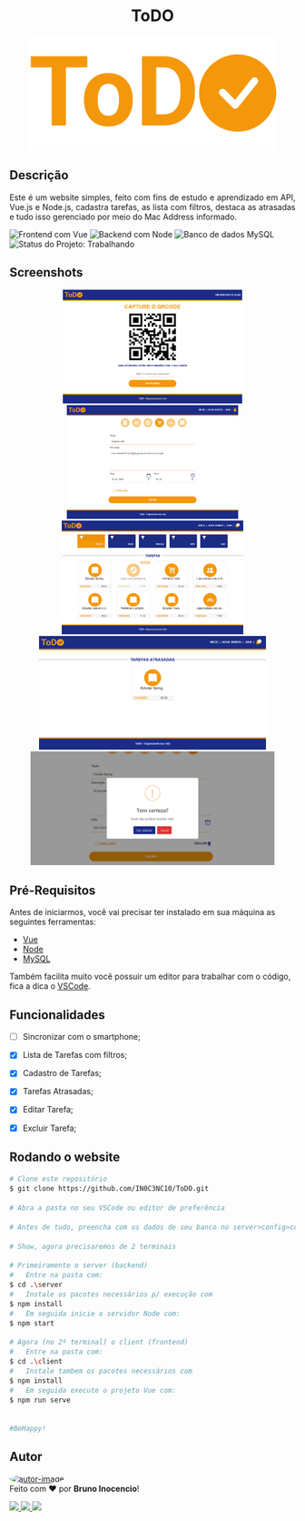 <h1 align="center" id="title">ToDO</h1>
<!-- Logo -->
<p align="center">
  <img height="200" alt="ToDO - Logo" title="ToDO - Organizando a sua vida!" src="./client/src/assets/logo-bigger.png" />
</p>


<!-- Título&Descrição -->
<h2 align="left" id="descricao">Descrição</h2>
<p align="justify">
  Este é um website simples, feito com fins de estudo e aprendizado em API, Vue.js e Node.js, cadastra tarefas, as lista com filtros, destaca as atrasadas e tudo isso gerenciado por meio do Mac Address informado.
</p>


<!-- Shields -->
<p>
	<img src="https://img.shields.io/badge/Frontend-Vue-4FC08D?style=for-the-badge&logo=Vue.js" title="Frontend com Vue" alt="Frontend com Vue"></img>
  <img src="https://img.shields.io/badge/Backend-Node-6DB33F?style=for-the-badge&logo=Node.js&logoColor=6DB33F" title="Backend com Node" alt="Backend com Node"></img>
    <img src="https://img.shields.io/badge/Database-MySQL-FE9A06?style=for-the-badge&logo=MySQL&logoColor=FE9A06" title="Banco de dados MySQL" alt="Banco de dados MySQL"></img>
    <!--<img src="https://img.shields.io/badge/Status-Done-blue?style=for-the-badge" title="Status do Projeto:Concluído" alt="Status do Projeto:Concluído"></img>-->
    <img src="https://img.shields.io/badge/Status-Working-F08705?style=for-the-badge" title="Status do Projeto: Trabalhando" alt="Status do Projeto: Trabalhando"></img> 
</p>


<!-- Screenshots -->
<h2 align="left" id="screenshots">Screenshots</h2>
<p align="center">
  <img height="200" alt="Tela de Sincronizar" title="Sincronizar" src="./client/src/assets/screenshots/screen1.png" />
  <img height="200" alt="Tela de Cadastro de Tarefa" title="Cadastro de Tarefa" src="./client/src/assets/screenshots/screen2.png" />
  <img height="200" alt="Tela de Todas as Tarefas" title="Todas as Tarefas" src="./client/src/assets/screenshots/screen3.png" />
  <img height="200" alt="Tela de Tarefas Atrasadas" title="Tarefas Atrasadas" src="./client/src/assets/screenshots/screen4.png" />
  <img height="200" alt="Tela de Edição/Exclusão de Tarefas" title="Edição/Exclusão de Tarefas" src="./client/src/assets/screenshots/screen5.png" />
</p>


<!-- Pré-Requisitos -->
<h2 align="left" id="pre">Pré-Requisitos</h2>

Antes de iniciarmos, você vai precisar ter instalado em sua máquina as seguintes ferramentas:

- [Vue](https://vuejs.org/)
- [Node](https://nodejs.org/en/)
- [MySQL](https://www.mysql.com/)

Também facilita muito você possuir um editor para trabalhar com o código, fica a dica o [VSCode](https://code.visualstudio.com/).


<!-- Features -->
<h2 align="left" id="features">Funcionalidades</h2>

- [ ] Sincronizar com o smartphone;
- [x] Lista de Tarefas com filtros;
- [x] Cadastro de Tarefas;
- [x] Tarefas Atrasadas;
- [x] Editar Tarefa;
- [x] Excluir Tarefa;


<!-- Executando o app -->
<h2 align="left" id="run">Rodando o website</h2>

```bash
# Clone este repositório
$ git clone https://github.com/IN0C3NC10/ToDO.git

# Abra a pasta no seu VSCode ou editor de preferência

# Antes de tudo, preencha com os dados de seu banco no server>config>config.json (production)

# Show, agora precisaremos de 2 terminais

# Primeiramente o server (backend)
#   Entre na pasta com:
$ cd .\server
#   Instale os pacotes necessários p/ execução com
$ npm install
#   Em seguida inicie o servidor Node com:
$ npm start

# Agora (no 2º terminal) o client (frontend)
#   Entre na pasta com:
$ cd .\client
#   Instale tambem os pacotes necessários com
$ npm install
#   Em seguida execute o projeto Vue com:
$ npm run serve


#BeHappy!
```
<!-- Autor -->
<h2 align="left" id="autor">Autor</h2>
<p>
	<a href="https://github.com/IN0C3NC10">
		<img style="border-radius: 50%;" src="https://avatars.githubusercontent.com/u/73368174?v=4" width="100px;" alt="autor-image" title="IN0C3NC10"/>
	</a>
	<br />
	Feito com ❤️ por <strong>Bruno Inocencio</strong>!
</p>

<p align="left">
  <!-- Outlook -->
  <a href="mailto:bruno.inocencio@fatec.sp.gov.br" alt="Outlook" target="_blank">
    <img height="35" src="https://img.shields.io/badge/Outlook-00001a?style=for-the-badge&logo=microsoft-outlook&logoColor=0078D4" />
  </a>
  <!-- Linkedin -->
  <a href="https://cutt.ly/nQlVjQV" alt="Linkedin" target="_blank">
    <img height="35" src="https://img.shields.io/badge/-LinkedIn-00001a?style=for-the-badge&logo=linkedin&logoColor=%230077B5" />
  </a>
  <!-- GitHub -->
  <a href="https://github.com/IN0C3NC10" alt="GitHub" target="_blank">
    <img height="35" src="https://img.shields.io/badge/GitHub-100000?style=for-the-badge&logo=github&logoColor=white" />
  </a>
</p>
